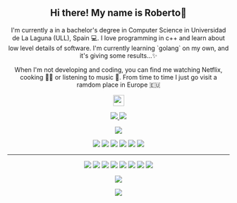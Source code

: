 <h2 align="center"> Hi there! My name is Roberto👋</h2>
<p align="center">I'm currently a in a bachelor's degree in Computer Science in Universidad de La Laguna (ULL), Spain 💻. I love programming in c++ and learn about low level details of software. I'm currently learning `golang` on my own, and it's giving some results...✨ 
</p>

<p align="center">When I'm not developing and coding, you can find me watching Netflix, cooking 👨‍🍳 or listening to music 🎵. From time to time I just go visit a ramdom place in Europe 🇪🇺 </p>

<p align="center"><a href="https://www.linkedin.com/in/robertgim/"><img src="https://img.shields.io/badge/linkedin-%230077B5.svg?&style=for-the-badge&logo=linkedin&logoColor=white" height=25></a>
</p>

<p align=center>
  <a href="https://github.com/Robert075">
    <img src="https://badges.pufler.dev/visits/Robert075/Robert075?style=flat-square&color=black&logo=github">
  </a>
  <a href="https://github.com/Robert075?tab=repositories">
    <img src="https://badges.pufler.dev/repos/Robert075?style=flat-square&color=black&logo=github">
  </a>
</p>
<p align="center">
<a href="https://github.com/Robert075"><img src="https://img.shields.io/github/followers/Robert075?style=social"></a>
</p>
<p align="center">
<img src="https://img.shields.io/badge/Macine Learning-green"> <img src="https://img.shields.io/badge/Algorithms-blue"> <img src="https://img.shields.io/badge/Deep Learning-red"> <img src="https://img.shields.io/badge/Backend-magenta"> <img src="https://img.shields.io/badge/Natural Language Processing-yellow"> <img src="https://img.shields.io/badge/Reinforcement Learning-cactus"> 
</p>
<hr>
<p align="center">
<img src="https://img.shields.io/badge/SQL%20-%23FF6F00.svg?&style=for-the-badge&logo=SQLite&logoColor=white" /> <img src="https://img.shields.io/badge/Redis%20-%23D00000.svg?&style=for-the-badge&logo=Redis&logoColor=white"/> <img src="https://img.shields.io/badge/javascript%20-%23323330.svg?&style=for-the-badge&logo=javascript&logoColor=%23F7DF1E"/> <img src="https://img.shields.io/badge/typescript%20-%23E34F26.svg?&style=for-the-badge&logo=typescript&logoColor=white"/> <img src="https://img.shields.io/badge/Golang%20-%231572B6.svg?&style=for-the-badge&logo=go&logoColor=white"/> <img src="https://img.shields.io/badge/c++%20-%2300599C.svg?&style=for-the-badge&logo=c%2B%2B&ogoColor=white"/> <img src="https://img.shields.io/badge/git%20-%23F05033.svg?&style=for-the-badge&logo=git&logoColor=white"/> <img src="https://img.shields.io/badge/github%20-%23121011.svg?&style=for-the-badge&logo=github&logoColor=white"/>
</p>

<div align=center>
  <p>  
    <img align=center src="https://github-readme-stats.vercel.app/api?username=Robert075&show_icons=true&theme=radical">
  </p>
  <p>
    <a href="https://github.com/anuraghazra/github-readme-stats">
      <img align="center" src="https://github-readme-stats.vercel.app/api/top-langs/?username=Robert075&langs_count=6&layout=compact&theme=radical"/>
    </a>
  </p>
</div>
